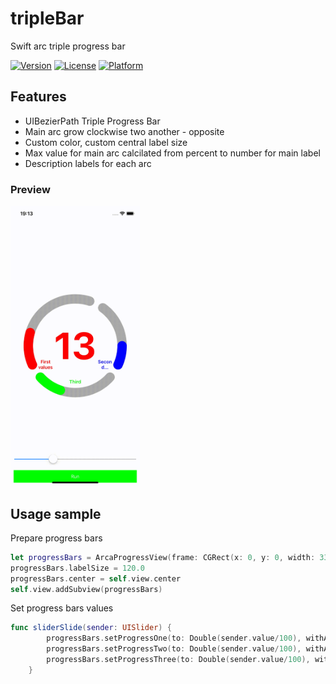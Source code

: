 # tripleBar
Swift arc triple progress bar

[![Version](https://img.shields.io/cocoapods/v/LinearProgressBar.svg?style=flat)](http://cocoapods.org/pods/LinearProgressBar)
[![License](https://img.shields.io/cocoapods/l/LinearProgressBar.svg?style=flat)](http://cocoapods.org/pods/LinearProgressBar)
[![Platform](https://img.shields.io/cocoapods/p/LinearProgressBar.svg?style=flat)](http://cocoapods.org/pods/LinearProgressBar)

## Features

- UIBezierPath Triple Progress Bar
- Main arc grow clockwise two another - opposite
- Custom color, custom central label size
- Max value for main arc calcilated from percent to number for main label
- Description labels for each arc

### Preview
<img src="video.gif" alt="drawing" width="207"/>

## Usage sample

Prepare progress bars
```swift
let progressBars = ArcaProgressView(frame: CGRect(x: 0, y: 0, width: 330, height: 330))
progressBars.labelSize = 120.0
progressBars.center = self.view.center
self.view.addSubview(progressBars)
```

Set progress bars values
```swift
func sliderSlide(sender: UISlider) {
        progressBars.setProgressOne(to: Double(sender.value/100), withAnimation: false, maxSpeed: 45.0)
        progressBars.setProgressTwo(to: Double(sender.value/100), withAnimation: false)
        progressBars.setProgressThree(to: Double(sender.value/100), withAnimation: false)
    }
 ```
